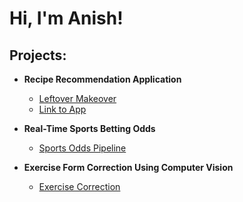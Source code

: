 <h1>Hi, I'm Anish! </h1>

<h2>Projects:</h2>

- <b>Recipe Recommendation Application</b>
  - [Leftover Makeover](https://github.com/anishk456/Leftover-Makeover)
  - [Link to App](https://leftover-makeover-1-df0dbdfcbd7a.herokuapp.com/)
 
- <b>Real-Time Sports Betting Odds</b>
  - [Sports Odds Pipeline](https://github.com/anishk456/Sports-Odds-Pipeline)

- <b>Exercise Form Correction Using Computer Vision</b>
  - [Exercise Correction](https://github.com/anishk456/Exercise-Correction)




<!--


Here are some ideas to get you started:

- 🔭 I’m currently working on ...
- 🌱 I’m currently learning ...
- 👯 I’m looking to collaborate on ...
- 🤔 I’m looking for help with ...
- 💬 Ask me about ...
- 📫 How to reach me: ...
- 😄 Pronouns: ...
- ⚡ Fun fact: ...
-->
